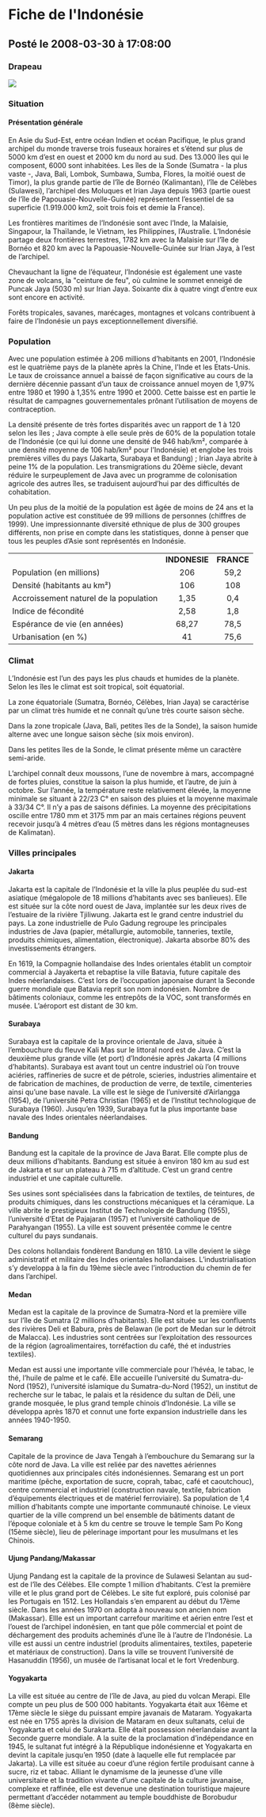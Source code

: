 # Fiche de l'Indonésie
## Posté le 2008-03-30 à 17:08:00

<h3>Drapeau</h3>
<img src="http://dud.didoum.free.fr/upload/min/drapeauindonesie.png" />
<h3>Situation</h3>
<h4>Présentation générale </h4>
En Asie du Sud-Est, entre océan Indien et océan Pacifique, le plus grand archipel du monde traverse trois fuseaux horaires et s&#8217;étend sur plus de 5000 km d&#8217;est en ouest et 2000 km du nord au sud. Des 13.000 îles qui le composent, 6000 sont inhabitées. Les îles de la Sonde (Sumatra - la plus vaste -, Java, Bali, Lombok, Sumbawa, Sumba, Flores, la moitié ouest de Timor), la plus grande partie de l&#8217;île de Bornéo (Kalimantan), l&#8217;île de Célèbes (Sulawesi), l&#8217;archipel des Moluques et Irian Jaya depuis 1963 (partie ouest de l&#8217;île de Papouasie-Nouvelle-Guinée) représentent l&#8217;essentiel de sa superficie (1.919.000 km2, soit trois fois et demie la France). 

Les frontières maritimes de l&#8217;Indonésie sont avec l&#8217;Inde, la Malaisie, Singapour, la Thaïlande, le Vietnam, les Philippines, l&#8217;Australie. L&#8217;Indonésie partage deux frontières terrestres, 1782 km avec la Malaisie sur l&#8217;île de Bornéo et 820 km avec la Papouasie-Nouvelle-Guinée sur Irian Jaya, à l&#8217;est de l&#8217;archipel. 

Chevauchant la ligne de l&#8217;équateur, l&#8217;Indonésie est également une vaste zone de volcans, la "ceinture de feu", où culmine le sommet enneigé de Puncak Jaya (5030 m) sur Irian Jaya. Soixante dix à quatre vingt d&#8217;entre eux sont encore en activité. 

Forêts tropicales, savanes, marécages, montagnes et volcans contribuent à faire de l&#8217;Indonésie un pays exceptionnellement diversifié. 

<h3>Population</h3>


Avec une population estimée à 206 millions d&#8217;habitants en 2001, l&#8217;Indonésie est le quatrième pays de la planète après la Chine, l&#8217;Inde et les Etats-Unis. Le taux de croissance annuel a baissé de façon significative au cours de la dernière décennie passant d&#8217;un taux de croissance annuel moyen de 1,97% entre 1980 et 1990 à 1,35% entre 1990 et 2000. Cette baisse est en partie le résultat de campagnes gouvernementales prônant l&#8217;utilisation de moyens de contraception. 

La densité présente de très fortes disparités avec un rapport de 1 à 120 selon les îles ; Java compte à elle seule près de 60% de la population totale de l&#8217;Indonésie (ce qui lui donne une densité de 946 hab/km², comparée à une densité moyenne de 106 hab/km² pour l&#8217;Indonésie) et englobe les trois premières villes du pays (Jakarta, Surabaya et Bandung) ; Irian Jaya abrite à peine 1% de la population. Les transmigrations du 20ème siècle, devant réduire le surpeuplement de Java avec un programme de colonisation agricole des autres îles, se traduisent aujourd&#8217;hui par des difficultés de cohabitation. 

Un peu plus de la moitié de la population est âgée de moins de 24 ans et la population active est constituée de 99 millions de personnes (chiffres de 1999). Une impressionnante diversité ethnique de plus de 300 groupes différents, non prise en compte dans les statistiques, donne à penser que tous les peuples d&#8217;Asie sont représentés en Indonésie. 

<table border="0" cellpadding="2" cellspacing="0"> <tbody><tr> <td> </td> <td><b>INDONESIE</b></td> <td><b>FRANCE</b></td> </tr> <tr> <td>Population (en millions)</td> <td align="center">206</td> <td align="center">59,2</td> </tr> <tr> <td>Densité (habitants au km²)</td> <td align="center">106</td> <td align="center">108</td> </tr> <tr> <td>Accroissement naturel de la population</td> <td align="center">1,35</td> <td align="center">0,4</td> </tr> <tr> <td>Indice de fécondité</td> <td align="center">2,58</td> <td align="center">1,8</td> </tr> <tr> <td>Espérance de vie (en années)</td> <td align="center">68,27</td> <td align="center">78,5</td> </tr> <tr> <td>Urbanisation (en %)</td> <td align="center">41</td> <td align="center">75,6</td> </tr> </tbody></table>   

<h3>Climat</h3>

L&#8217;Indonésie est l&#8217;un des pays les plus chauds et humides de la planète. Selon les îles le climat est soit tropical, soit équatorial. 

 La zone équatoriale (Sumatra, Bornéo, Célèbes, Irian Jaya) se caractérise par un climat très humide et ne connaît qu&#8217;une très courte saison sèche. 

 Dans la zone tropicale (Java, Bali, petites îles de la Sonde), la saison humide alterne avec une longue saison sèche (six mois environ). 

 Dans les petites îles de la Sonde, le climat présente même un caractère semi-aride. 

L&#8217;archipel connaît deux moussons, l&#8217;une de novembre à mars, accompagné de fortes pluies, constitue la saison la plus humide, et l&#8217;autre, de juin à octobre. Sur l&#8217;année, la température reste relativement élevée, la moyenne minimale se situant à 22/23 C&#176; en saison des pluies et la moyenne maximale à 33/34 C&#176;. Il n&#8217;y a pas de saisons définies. La moyenne des précipitations oscille entre 1780 mm et 3175 mm par an mais certaines régions peuvent recevoir jusqu&#8217;à 4 mètres d&#8217;eau (5 mètres dans les régions montagneuses de Kalimatan). 

<h3>Villes principales</h3>


<h4>Jakarta</h4>

Jakarta est la capitale de l&#8217;Indonésie et la ville la plus peuplée du sud-est asiatique (mégalopole de 18 millions d&#8217;habitants avec ses banlieues). Elle est située sur la côte nord ouest de Java, implantée sur les deux rives de l&#8217;estuaire de la rivière Tjiliwung.  Jakarta est le grand centre industriel du pays. La zone industrielle de Pulo Gadung regroupe les principales industries de Java (papier, métallurgie, automobile, tanneries, textile, produits chimiques, alimentation, électronique). Jakarta absorbe 80% des investissements étrangers. 

En 1619, la Compagnie hollandaise des Indes orientales établit un comptoir commercial à Jayakerta et rebaptise la ville Batavia, future capitale des Indes néerlandaises. C&#8217;est lors de l&#8217;occupation japonaise durant la Seconde guerre mondiale que Batavia reprit son nom indonésien. Nombre de bâtiments coloniaux, comme les entrepôts de la VOC, sont transformés en musée. L&#8217;aéroport est distant de 30 km. 

<h4>Surabaya</h4>

Surabaya est la capitale de la province orientale de Java, située à l&#8217;embouchure du fleuve Kali Mas sur le littoral nord est de Java. C&#8217;est la deuxième plus grande ville (et port) d&#8217;Indonésie après Jakarta (4 millions d&#8217;habitants). Surabaya est avant tout un centre industriel où l&#8217;on trouve aciéries, raffineries de sucre et de pétrole, scieries, industries alimentaire et de fabrication de machines, de production de verre, de textile, cimenteries ainsi qu&#8217;une base navale. La ville est le siège de l&#8217;université d&#8217;Airlangga (1954), de l&#8217;université Petra Christian (1965) et de l&#8217;Institut technologique de Surabaya (1960). Jusqu&#8217;en 1939, Surabaya fut la plus importante base navale des Indes orientales néerlandaises. 

<h4>Bandung</h4>

Bandung est la capitale de la province de Java Barat. Elle compte plus de deux millions d&#8217;habitants. Bandung est située à environ 180 km au sud est de Jakarta et sur un plateau à 715 m d&#8217;altitude. C&#8217;est un grand centre industriel et une capitale culturelle. 

Ses usines sont spécialisées dans la fabrication de textiles, de teintures, de produits chimiques, dans les constructions mécaniques et la céramique. La ville abrite le prestigieux Institut de Technologie de Bandung (1955), l&#8217;université d&#8217;Etat de Pajajaran (1957) et l&#8217;université catholique de Parahyangan (1955). La ville est souvent présentée comme le centre culturel du pays sundanais. 

Des colons hollandais fondèrent Bandung en 1810. La ville devient le siège administratif et militaire des Indes orientales hollandaises. L&#8217;industrialisation s&#8217;y developpa à la fin du 19ème siècle avec l&#8217;introduction du chemin de fer dans l&#8217;archipel. 

<h4>Medan</h4>

Medan est la capitale de la province de Sumatra-Nord et la première ville sur l&#8217;île de Sumatra (2 millions d&#8217;habitants). Elle est située sur les confluents des rivières Deli et Babura, près de Belawan (le port de Medan sur le détroit de Malacca). Les industries sont centrées sur l&#8217;exploitation des ressources de la région (agroalimentaires, torréfaction du café, thé et industries textiles). 

Medan est aussi une importante ville commerciale pour l&#8217;hévéa, le tabac, le thé, l&#8217;huile de palme et le café. Elle accueille l&#8217;université du Sumatra-du-Nord (1952), l&#8217;université islamique du Sumatra-du-Nord (1952), un institut de recherche sur le tabac, le palais et la résidence du sultan de Déli, une grande mosquée, le plus grand temple chinois d&#8217;Indonésie. La ville se développa après 1870 et connut une forte expansion industrielle dans les années 1940-1950. 

<h4>Semarang</h4>

Capitale de la province de Java Tengah à l&#8217;embouchure du Semarang sur la côte nord de Java. La ville est reliée par des navettes aériennes quotidiennes aux principales cités indonésiennes. Semarang est un port maritime (pêche, exportation de sucre, coprah, tabac, café et caoutchouc), centre commercial et industriel (construction navale, textile, fabrication d&#8217;équipements électriques et de matériel ferroviaire). Sa population de 1,4 million d&#8217;habitants compte une importante communauté chinoise. Le vieux quartier de la ville comprend un bel ensemble de bâtiments datant de l&#8217;époque coloniale et à 5 km du centre se trouve le temple Sam Po Kong (15ème siècle), lieu de pèlerinage important pour les musulmans et les Chinois. 

<h4>Ujung Pandang/Makassar</h4>

Ujung Pandang est la capitale de la province de Sulawesi Selantan au sud-est de l&#8217;île des Célèbes. Elle compte 1 million d&#8217;habitants. C&#8217;est la première ville et le plus grand port de Célèbes. Le site fut exploré, puis colonisé par les Portugais en 1512. Les Hollandais s&#8217;en emparent au début du 17ème siècle. Dans les années 1970 on adopta à nouveau son ancien nom (Makassar). Ellle est un important carrefour maritime et aérien entre l&#8217;est et l&#8217;ouest de l&#8217;archipel indonésien, en tant que pôle commercial et point de déchargement des produits acheminés d&#8217;une île à l&#8217;autre de l&#8217;Indonésie. La ville est aussi un centre industriel (produits alimentaires, textiles, papeterie et matériaux de construction). Dans la ville se trouvent l&#8217;université de Hasanuddin (1956), un musée de l&#8217;artisanat local et le fort Vredenburg. 

<h4>Yogyakarta</h4>

La ville est située au centre de l&#8217;île de Java, au pied du volcan Merapi. Elle compte un peu plus de 500 000 habitants. Yogyakarta était aux 16ème et 17ème siècle le siège du puissant empire javanais de Mataram. Yogyakarta est née en 1755 après la division de Mataram en deux sultanats, celui de Yogyakarta et celui de Surakarta. Elle était possession néerlandaise avant la Seconde guerre mondiale. A la suite de la proclamation d&#8217;indépendance en 1945, le sultanat fut intégré à la République indonésienne et Yogyakarta en devint la capitale jusqu&#8217;en 1950 (date à laquelle elle fut remplacée par Jakarta). La ville est située au coeur d&#8217;une région fertile produisant canne à sucre, riz et tabac. Alliant le dynamisme de la jeunesse d&#8217;une ville universitaire et la tradition vivante d&#8217;une capitale de la culture javanaise, complexe et raffinée, elle est devenue une destination touristique majeure permettant d&#8217;accéder notamment au temple bouddhiste de Borobudur (8ème siècle).
